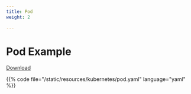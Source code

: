 ```yaml
---
title: Pod
weight: 2

---
```


# Pod Example

[Download](/resources/kubernetes/pod.yaml)

{{% code file="/static/resources/kubernetes/pod.yaml" language="yaml" %}}